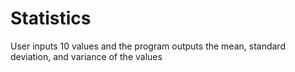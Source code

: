 # Statistics
User inputs 10 values and the program outputs the mean, standard deviation, and variance of the values
